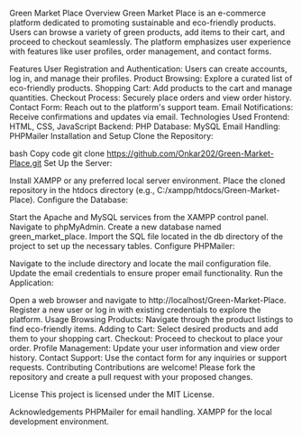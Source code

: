 Green Market Place
Overview
Green Market Place is an e-commerce platform dedicated to promoting sustainable and eco-friendly products. Users can browse a variety of green products, add items to their cart, and proceed to checkout seamlessly. The platform emphasizes user experience with features like user profiles, order management, and contact forms.

Features
User Registration and Authentication: Users can create accounts, log in, and manage their profiles.
Product Browsing: Explore a curated list of eco-friendly products.
Shopping Cart: Add products to the cart and manage quantities.
Checkout Process: Securely place orders and view order history.
Contact Form: Reach out to the platform's support team.
Email Notifications: Receive confirmations and updates via email.
Technologies Used
Frontend: HTML, CSS, JavaScript
Backend: PHP
Database: MySQL
Email Handling: PHPMailer
Installation and Setup
Clone the Repository:

bash
Copy code
git clone https://github.com/Onkar202/Green-Market-Place.git
Set Up the Server:

Install XAMPP or any preferred local server environment.
Place the cloned repository in the htdocs directory (e.g., C:/xampp/htdocs/Green-Market-Place).
Configure the Database:

Start the Apache and MySQL services from the XAMPP control panel.
Navigate to phpMyAdmin.
Create a new database named green_market_place.
Import the SQL file located in the db directory of the project to set up the necessary tables.
Configure PHPMailer:

Navigate to the include directory and locate the mail configuration file.
Update the email credentials to ensure proper email functionality.
Run the Application:

Open a web browser and navigate to http://localhost/Green-Market-Place.
Register a new user or log in with existing credentials to explore the platform.
Usage
Browsing Products: Navigate through the product listings to find eco-friendly items.
Adding to Cart: Select desired products and add them to your shopping cart.
Checkout: Proceed to checkout to place your order.
Profile Management: Update your user information and view order history.
Contact Support: Use the contact form for any inquiries or support requests.
Contributing
Contributions are welcome! Please fork the repository and create a pull request with your proposed changes.

License
This project is licensed under the MIT License.

Acknowledgements
PHPMailer for email handling.
XAMPP for the local development environment.
